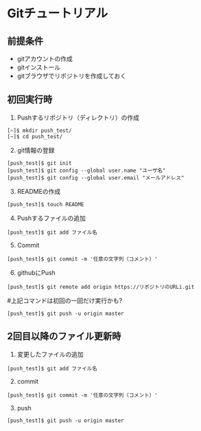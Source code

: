 # Gitチュートリアル  

## 前提条件  
* gitアカウントの作成  
* gitインストール  
* gitブラウザでリポジトリを作成しておく  

## 初回実行時
1. Pushするリポジトリ（ディレクトリ）の作成

```
[~]$ mkdir push_test/
[~]$ cd push_test/
```

2. git情報の登録
```
[push_test]$ git init
[push_test]$ git config --global user.name "ユーザ名"
[push_test]$ git config --global user.email "メールアドレス"
```

3. READMEの作成
```
[push_test]$ touch README
```
4. Pushするファイルの追加
```  
[push_test]$ git add ファイル名
```

5. Commit
```
[push_test]$ git commit -m '任意の文字列（コメント）'
```

6. githubにPush
```
[push_test]$ git remote add origin https://リポジトリのURLi.git
```
  #上記コマンドは初回の一回だけ実行かも?
```  
[push_test]$ git push -u origin master
```

## 2回目以降のファイル更新時  
1. 変更したファイルの追加
```
[push_test]$ git add ファイル名
```
2. commit
```
[push_test]$ git commit -m '任意の文字列（コメント）'
```
3. push 
```
[push_test]$ git push -u origin master 
```

